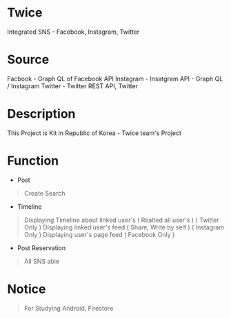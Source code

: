 # Twice
Integrated SNS - Facebook, Instagram, Twitter

# Source
Facbook - Graph QL of Facebook API
Instagram - Insatgram API - Graph QL / Instagram 
Twitter - Twitter REST API, Twitter

# Description
This Project is Kit in Republic of Korea - Twice team's Project

# Function
- Post
 > Create
 > Search
- Timeline
 > Displaying Timeline about linked user's ( Realted all user's ) ( Twitter Only )
 > Displaying linked user's feed ( Share, Write by self ) ( Instagram Only )
 > Displaying user's page feed ( Facebook Only )
- Post Reservation
 > All SNS able
 
 # Notice
  > For Studying Android, Firestore
